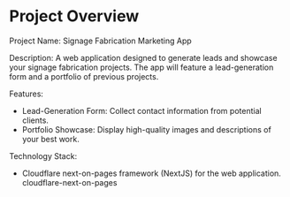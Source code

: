 # Project Overview

Project Name: Signage Fabrication Marketing App

Description: A web application designed to generate leads and showcase your signage fabrication projects. The app will feature a lead-generation form and a portfolio of previous projects.

Features:
*   Lead-Generation Form: Collect contact information from potential clients.
*   Portfolio Showcase: Display high-quality images and descriptions of your best work.

Technology Stack:
*   Cloudflare next-on-pages framework (NextJS) for the web application.
    <stack>cloudflare-next-on-pages</stack>